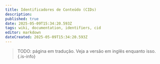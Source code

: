 ```yaml
---
title: Identificadores de Conteúdo (CIDs)
description: 
published: true
date: 2025-05-09T15:34:20.593Z
tags: wiki, documentation, identifiers, cid
editor: markdown
dateCreated: 2025-05-09T15:34:20.593Z
---
```


> TODO: página em tradução. Veja a versão em inglês enquanto isso.
{.is-info}